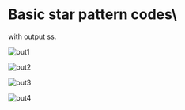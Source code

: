 # Basic star pattern codes\
with output ss.


![out1](https://user-images.githubusercontent.com/84684494/120084555-dac49d80-c0ee-11eb-9558-dfaa3adc93c9.jpg)



![out2](https://user-images.githubusercontent.com/84684494/120084570-f5971200-c0ee-11eb-9433-7f73da9ab3c5.jpg)



![out3](https://user-images.githubusercontent.com/84684494/120084579-06e01e80-c0ef-11eb-900e-750d24a2f49c.jpg)



![out4](https://user-images.githubusercontent.com/84684494/120084586-12cbe080-c0ef-11eb-9e3a-f778549f59de.jpg)
